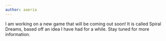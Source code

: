 ```yaml
---
author: aaeria
---
```


I am working on a new game that will be coming out soon! It is called Spiral Dreams, based off an idea I have had for a while. Stay tuned for more information. 